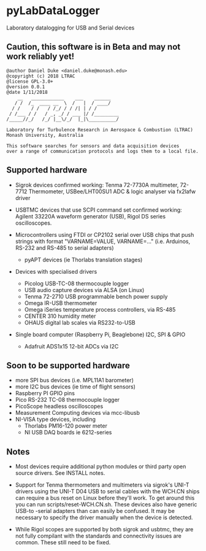# pyLabDataLogger
Laboratory datalogging for USB and Serial devices

## Caution, this software is in Beta and may not work reliably yet!

    @author Daniel Duke <daniel.duke@monash.edu>
    @copyright (c) 2018 LTRAC
    @license GPL-3.0+
    @version 0.0.1
    @date 1/11/2018
        __   ____________    ___    ______    
       / /  /_  ____ __  \  /   |  / ____/    
      / /    / /   / /_/ / / /| | / /         
     / /___ / /   / _, _/ / ___ |/ /_________ 
    /_____//_/   /_/ |__\/_/  |_|\__________/ 

    Laboratory for Turbulence Research in Aerospace & Combustion (LTRAC)
    Monash University, Australia

    This software searches for sensors and data acquisition devices
    over a range of communication protocols and logs them to a local file.

## Supported hardware

- Sigrok devices
       confirmed working: Tenma 72-7730A multimeter, 72-7712 Thermometer,
       USBee/LHT00SU1 ADC & logic analyser via fx2lafw driver

- USBTMC devices that use SCPI command set
       confirmed working: Agilent 33220A waveform generator (USB),
       Rigol DS series oscilloscopes.

- Microcontrollers using FTDI or CP2102 serial over USB chips
       that push strings with format "VARNAME=VALUE, VARNAME=..."
       (i.e. Arduinos, RS-232 and RS-485 to serial adapters)
    - pyAPT devices (ie Thorlabs translation stages)

- Devices with specialised drivers
    - Picolog USB-TC-08 thermocouple logger
    - USB audio capture devices via ALSA (on Linux)
    - Tenma 72-2710 USB programmable bench power supply
    - Omega IR-USB thermometer 
    - Omega iSeries temperature process controllers, via RS-485
    - CENTER 310 humidity meter
    - OHAUS digital lab scales via RS232-to-USB

- Single board computer (Raspberry Pi, Beaglebone) I2C, SPI & GPIO
    - Adafruit ADS1x15 12-bit ADCs via I2C


## Soon to be supported hardware
- more SPI bus devices (i.e. MPL11A1 barometer)
- more I2C bus devices (ie time of flight sensors)
- Raspberry PI GPIO pins
- Pico RS-232 TC-08 thermocouple logger
- PicoScope headless oscilloscopes
- Measurement Computing devices via mcc-libusb
- NI-VISA type devices, including
    - Thorlabs PM16-120 power meter
    - NI USB DAQ boards ie 6212-series

## Notes
- Most devices require additional python modules or third party open source
  drivers. See INSTALL notes.

- Support for Tenma thermometers and multimeters via sigrok's UNI-T drivers
  using the UNI-T D04 USB to serial cables with the WCH.CN ships can require
  a bus reset on Linux before they'll work. To get around this
  you can run scripts/reset-WCH.CN.sh. These devices also have generic USB-to
  -serial adapters than can easily be confused. It may be necessary to specify
  the driver manually when the device is detected.

- While Rigol scopes are supported by both sigrok and usbtmc, they are not fully
  compilant with the standards and connectivity issues are common. These still need
  to be fixed.
